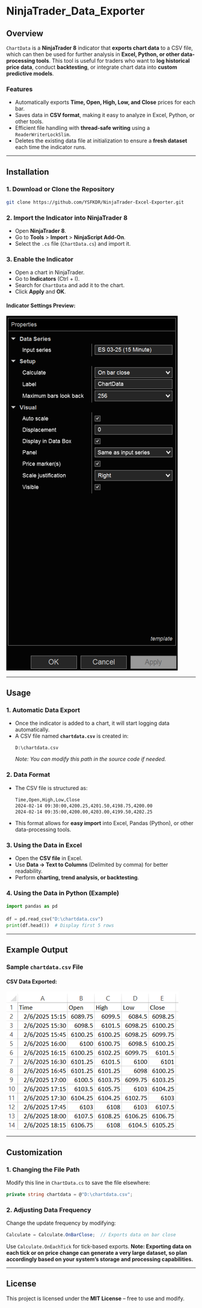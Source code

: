 # NinjaTrader_Data_Exporter
## Overview
`ChartData` is a **NinjaTrader 8** indicator that **exports chart data** to a CSV file, which can then be used for further analysis in **Excel, Python, or other data-processing tools**. This tool is useful for traders who want to **log historical price data**, conduct **backtesting**, or integrate chart data into **custom predictive models**.

### Features
- Automatically exports **Time, Open, High, Low, and Close** prices for each bar.
- Saves data in **CSV format**, making it easy to analyze in Excel, Python, or other tools.
- Efficient file handling with **thread-safe writing** using a `ReaderWriterLockSlim`.
- Deletes the existing data file at initialization to ensure a **fresh dataset** each time the indicator runs.

---

## Installation
### 1. Download or Clone the Repository
```sh
git clone https://github.com/YSFKDR/NinjaTrader-Excel-Exporter.git
```

### 2. Import the Indicator into NinjaTrader 8
- Open **NinjaTrader 8**.
- Go to **Tools** > **Import** > **NinjaScript Add-On**.
- Select the `.cs` file (`ChartData.cs`) and import it.

### 3. Enable the Indicator
- Open a chart in NinjaTrader.
- Go to **Indicators** (Ctrl + I).
- Search for `ChartData` and add it to the chart.
- Click **Apply** and **OK**.

#### Indicator Settings Preview:
![Indicator Settings](images/ChartData_Settings_Display.png)

---

## Usage
### 1. Automatic Data Export
- Once the indicator is added to a chart, it will start logging data automatically.
- A CSV file named **`chartdata.csv`** is created in:
  ```
  D:\chartdata.csv
  ```
  *Note: You can modify this path in the source code if needed.*

### 2. Data Format
- The CSV file is structured as:
  ```csv
  Time,Open,High,Low,Close
  2024-02-14 09:30:00,4200.25,4201.50,4198.75,4200.00
  2024-02-14 09:35:00,4200.00,4203.00,4199.50,4202.25
  ```
- This format allows for **easy import** into Excel, Pandas (Python), or other data-processing tools.

### 3. Using the Data in Excel
- Open the **CSV file** in Excel.
- Use **Data → Text to Columns** (Delimited by comma) for better readability.
- Perform **charting, trend analysis, or backtesting**.

### 4. Using the Data in Python (Example)
```python
import pandas as pd

df = pd.read_csv("D:\chartdata.csv")
print(df.head())  # Display first 5 rows
```

---

## Example Output
### Sample `chartdata.csv` File
#### CSV Data Exported:
![CSV Output](images/ChartData_CSV_Export.png)


---

## Customization
### 1. Changing the File Path
Modify this line in `ChartData.cs` to save the file elsewhere:
```csharp
private string chartdata = @"D:\chartdata.csv";
```

### 2. Adjusting Data Frequency
Change the update frequency by modifying:
```csharp
Calculate = Calculate.OnBarClose;  // Exports data on bar close
```
Use `Calculate.OnEachTick` for tick-based exports. **Note: Exporting data on each tick or on price change can generate a very large dataset, so plan accordingly based on your system’s storage and processing capabilities.**

---

## License
This project is licensed under the **MIT License** – free to use and modify.
